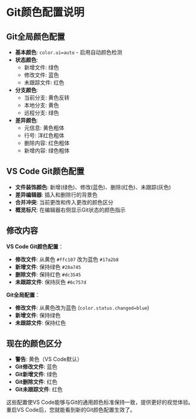 # Git颜色配置说明

## Git全局颜色配置
- **基本颜色**: `color.ui=auto` - 启用自动颜色检测
- **状态颜色**: 
  - 新增文件: 绿色 
  - 修改文件: 蓝色
  - 未跟踪文件: 红色
- **分支颜色**:
  - 当前分支: 黄色反转
  - 本地分支: 黄色
  - 远程分支: 绿色
- **差异颜色**:
  - 元信息: 黄色粗体
  - 行号: 洋红色粗体
  - 删除内容: 红色粗体
  - 新增内容: 绿色粗体

## VS Code Git颜色配置
- **文件装饰颜色**: 新增(绿色)、修改(蓝色)、删除(红色)、未跟踪(灰色)
- **差异编辑器**: 插入和删除行的背景色
- **合并冲突**: 当前更改和传入更改的颜色区分
- **概览标尺**: 在编辑器右侧显示Git状态的颜色指示

## 修改内容
**VS Code Git颜色配置**：
- **修改文件**: 从黄色 `#ffc107` 改为蓝色 `#17a2b8`
- **新增文件**: 保持绿色 `#28a745`
- **删除文件**: 保持红色 `#dc3545`
- **未跟踪文件**: 保持灰色 `#6c757d`

**Git全局配置**：
- **修改文件**: 从黄色改为蓝色 (`color.status.changed=blue`)
- **新增文件**: 保持绿色
- **未跟踪文件**: 保持红色

## 现在的颜色区分
- **警告**: 黄色（VS Code默认）
- **Git修改文件**: 蓝色
- **Git新增文件**: 绿色
- **Git删除文件**: 红色
- **Git未跟踪文件**: 红色

这些配置使VS Code能够与Git的通用颜色标准保持一致，提供更好的视觉体验。重启VS Code后，您就能看到新的Git颜色配置生效了。
